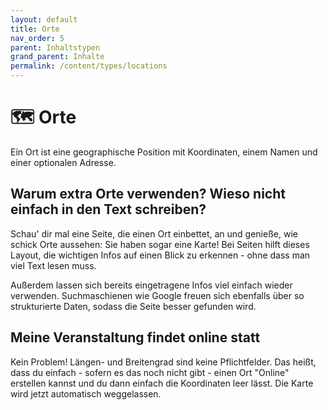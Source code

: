 ```yaml
---
layout: default
title: Orte
nav_order: 5
parent: Inhaltstypen
grand_parent: Inhalte
permalink: /content/types/locations
---
```


# 🗺️ Orte
Ein Ort ist eine geographische Position mit Koordinaten, einem Namen und einer optionalen Adresse.

## Warum extra Orte verwenden? Wieso nicht einfach in den Text schreiben?
Schau' dir mal eine Seite, die einen Ort einbettet, an und genieße, wie schick Orte aussehen: Sie haben sogar eine Karte! Bei Seiten hilft dieses Layout, die wichtigen Infos auf einen Blick zu erkennen - ohne dass man viel Text lesen muss.

Außerdem lassen sich bereits eingetragene Infos viel einfach wieder verwenden. Suchmaschienen wie Google freuen sich ebenfalls über so strukturierte Daten, sodass die Seite besser gefunden wird.

## Meine Veranstaltung findet online statt
Kein Problem! Längen- und Breitengrad sind keine Pflichtfelder. Das heißt, dass du einfach - sofern es das noch nicht gibt - einen Ort "Online" erstellen kannst und du dann einfach die Koordinaten leer lässt. Die Karte wird jetzt automatisch weggelassen.